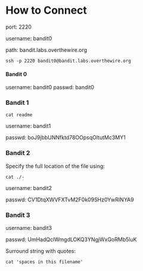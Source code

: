 # How to Connect

port: 2220

username: bandit0

path: bandit.labs.overthewire.org

    ssh -p 2220 bandit0@bandit.labs.overthewire.org

#### Bandit 0

username: bandit0
passwd: bandit0

### Bandit 1

    cat readme

username: bandit1

passwd: boJ9jbbUNNfktd78OOpsqOltutMc3MY1

### Bandit 2

Specify the full location of the file using:

    cat ./-

username: bandit2

passwd: CV1DtqXWVFXTvM2F0k09SHz0YwRINYA9

### Bandit 3

username: bandit3

passwd: UmHadQclWmgdLOKQ3YNgjWxGoRMb5luK

Surround string with quotes:

    cat 'spaces in this filename'